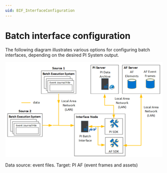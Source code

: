```yaml
---
uid: BIF_InterfaceConfiguration
---
```


# Batch interface configuration

<!-- Customized for FactoryTalk -->

The following diagram illustrates various options for configuring batch interfaces, depending on the desired PI System output.

![Interfacemodes](../images/EventfilestargetPIAF.png)

Data source: event files. Target: PI AF (event frames and assets)
